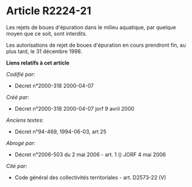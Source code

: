 # Article R2224-21

Les rejets de boues d'épuration dans le milieu aquatique, par quelque moyen que ce soit, sont interdits.

Les autorisations de rejet de boues d'épuration en cours prendront fin, au plus tard, le 31 décembre 1998.

**Liens relatifs à cet article**

_Codifié par_:

  - Décret n°2000-318 2000-04-07

_Créé par_:

  - Décret n°2000-318 2000-04-07 jorf 9 avril 2000

_Anciens textes_:

  - Décret n°94-469, 1994-06-03, art 25

_Abrogé par_:

  - Décret n°2006-503 du 2 mai 2006 - art. 1 () JORF 4 mai 2006

_Cité par_:

  - Code général des collectivités territoriales - art. D2573-22 (V)
